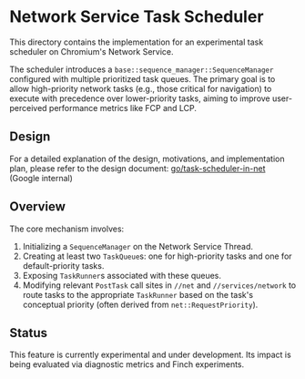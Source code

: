 # Network Service Task Scheduler

This directory contains the implementation for an experimental task scheduler on
Chromium's Network Service.

The scheduler introduces a `base::sequence_manager::SequenceManager` configured
with multiple prioritized task queues. The primary goal is to allow
high-priority network tasks (e.g., those critical for navigation) to execute
with precedence over lower-priority tasks, aiming to improve user-perceived
performance metrics like FCP and LCP.

## Design

For a detailed explanation of the design, motivations, and implementation plan,
please refer to the design document:
[go/task-scheduler-in-net](http://go/task-scheduler-in-net) (Google internal)

## Overview

The core mechanism involves:

1. Initializing a `SequenceManager` on the Network Service Thread.
2. Creating at least two `TaskQueue`s: one for high-priority tasks and one for
   default-priority tasks.
3. Exposing `TaskRunner`s associated with these queues.
4. Modifying relevant `PostTask` call sites in `//net` and `//services/network`
   to route tasks to the appropriate `TaskRunner` based on the task's conceptual
   priority (often derived from `net::RequestPriority`).

## Status

This feature is currently experimental and under development. Its impact is
being evaluated via diagnostic metrics and Finch experiments.
